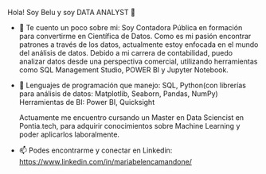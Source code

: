  Hola! Soy Belu y soy DATA ANALYST 👋


- 🔭 Te cuento un poco sobre mi: Soy Contadora Pública en formación para convertirme en Científica de Datos. Como es mi pasión encontrar patrones a través de los datos, actualmente estoy enfocada en el mundo del análisis de datos. Debido a mi carrera de contabilidad, puedo analizar datos desde una perspectiva comercial, utilizando herramientas como SQL Management Studio, POWER BI y Jupyter Notebook. 

- 🌱 Lenguajes de programación que manejo: SQL, Python(con librerías para análisis de datos: Matplotlib, Seaborn, Pandas, NumPy)
      Herramientas de BI: Power BI, Quicksight 
      
      
     Actuamente me encuentro cursando un Master en Data Sciencist en Pontia.tech, para adquirir conocimientos sobre Machine Learning y poder aplicarlos 
     laboralmente. 


- 📫 Podes encontrarme y conectar en Linkedin: https://www.linkedin.com/in/mariabelencamandone/


